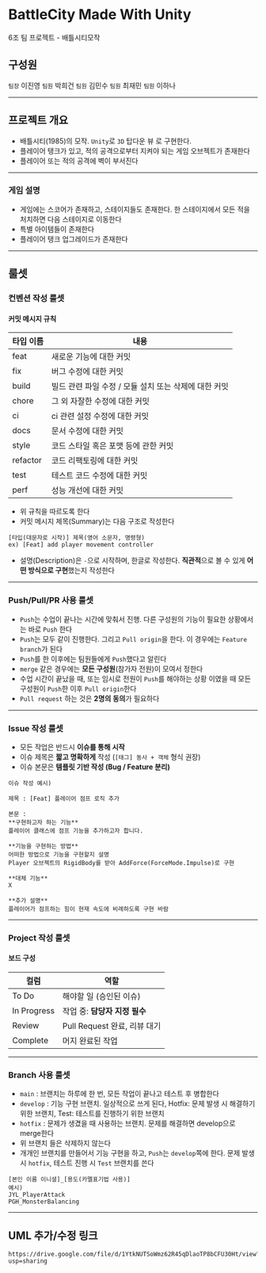 # BattleCity Made With Unity
6조 팀 프로젝트 - 배틀시티모작

## 구성원
`팀장` 이진영
`팀원` 박희건
`팀원` 김민수
`팀원` 최재민
`팀원` 이하나

---
## 프로젝트 개요
- 배틀시티(1985)의 모작. `Unity`로 `3D` 탑다운 뷰 로 구현한다.
- 플레이어 탱크가 있고, 적의 공격으로부터 지켜야 되는 게임 오브젝트가 존재한다
- 플레이어 또는 적의 공격에 벽이 부서진다

---
### 게임 설명
- 게임에는 스코어가 존재하고, 스테이지들도 존재한다. 한 스테이지에서 모든 적을 처치하면 다음 스테이지로 이동한다
- 특별 아이템들이 존재한다
- 플레이어 탱크 업그레이드가 존재한다

---

## 룰셋

### 컨벤션 작성 룰셋
#### 커밋 메시지 규칙

| 타입 이름    | 내용                               |
| -------- | -------------------------------- |
| feat     | 새로운 기능에 대한 커밋                    |
| fix      | 버그 수정에 대한 커밋                     |
| build    | 빌드 관련 파일 수정 / 모듈 설치 또는 삭제에 대한 커밋 |
| chore    | 그 외 자잘한 수정에 대한 커밋                |
| ci       | ci 관련 설정 수정에 대한 커밋               |
| docs     | 문서 수정에 대한 커밋                     |
| style    | 코드 스타일 혹은 포맷 등에 관한 커밋            |
| refactor | 코드 리팩토링에 대한 커밋                   |
| test     | 테스트 코드 수정에 대한 커밋                 |
| perf     | 성능 개선에 대한 커밋                     |
- 위 규칙을 따르도록 한다
- 커밋 메시지 제목(Summary)는 다음 구조로 작성한다
 ```
 [타입(대문자로 시작)] 제목(영어 소문자, 명령형)
 ex) [Feat] add player movement controller
 ```
- 설명(Description)은 `-`으로 시작하며, 한글로 작성한다. **직관적**으로 볼 수 있게 **어떤 방식으로 구현**했는지 작성한다

---

### Push/Pull/PR 사용 룰셋
- `Push`는 수업이 끝나는 시간에 맞춰서 진행. 다른 구성원의 기능이 필요한 상황에서는 바로 `Push` 한다
- `Push`는 모두 같이 진행한다. 그리고 `Pull origin`을 한다. 이 경우에는 `Feature branch`가 된다 
- `Push`를 한 이후에는 팀원들에게 `Push`했다고 알린다
- `merge` 같은 경우에는 **모든 구성원**(참가자 전원)이 모여서 정한다
- 수업 시간이 끝났을 때, 또는 임시로 전원이 `Push`를 해야하는 상황 이였을 때 모든 구성원이 `Push`한 이후 `Pull origin`한다
- `Pull request` 하는 것은 **2명의 동의**가 필요하다 
 
---

### Issue 작성 룰셋
- 모든 작업은 반드시 **이슈를 통해 시작**
- 이슈 제목은 **짧고 명확하게** 작성 (`[태그] 동사 + 객체` 형식 권장)
- 이슈 본문은 **템플릿 기반 작성 (Bug / Feature 분리)**
```
이슈 작성 예시)

제목 : [Feat] 플레이어 점프 로직 추가

본문 : 
**구현하고자 하는 기능**
플레이어 클래스에 점프 기능을 추가하고자 합니다.

**기능을 구현하는 방법**
어떠한 방법으로 기능을 구현할지 설명
Player 오브젝트의 RigidBody를 받아 AddForce(ForceMode.Impulse)로 구현

**대체 기능**
X

**추가 설명**
플레이어가 점프하는 힘이 현재 속도에 비례하도록 구현 바람
```

---

### Project 작성 룰셋
#### 보드 구성
| 컬럼          | 역할                     |
| ----------- | ---------------------- |
| To Do       | 해야할 일 (승인된 이슈)         |
| In Progress | 작업 중: **담당자 지정 필수**    |
| Review      | Pull Request 완료, 리뷰 대기 |
| Complete    | 머지 완료된 작업              |
 
---

### Branch 사용 룰셋
- `main` : 브랜치는 하루에 한 번, 모든 작업이 끝나고 테스트 후 병합한다
- `develop` : 기능 구현 브랜치. 일상적으로 쓰게 된다, Hotfix: 문제 발생 시 해결하기 위한 브랜치, Test: 테스트를 진행하기 위한 브랜치
- `hotfix` : 문제가 생겼을 때 사용하는 브랜치. 문제를 해결하면 develop으로 merge한다
- 위 브랜치 들은 삭제하지 않는다
- 개개인 브랜치를 만들어서 기능 구현을 하고, `Push`는 `develop`쪽에 한다. 문제 발생 시 `hotfix`, 테스트 진행 시 `Test` 브랜치를 쓴다 
```
[본인 이름 이니셜]_[용도(카멜표기법 사용)]
예시) 
JYL_PlayerAttack
PGH_MonsterBalancing
```

---

## UML 추가/수정 링크
```
https://drive.google.com/file/d/1YtkNUTSoWmz62R45qDlaoTP8bCFU30Ht/view?usp=sharing
```
